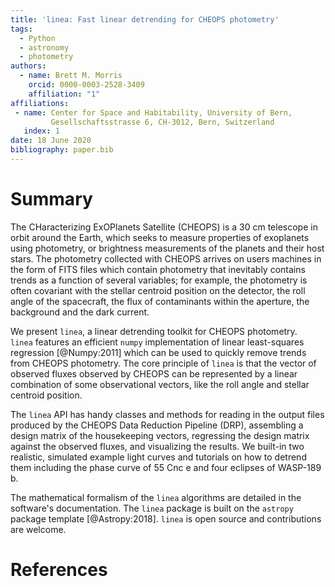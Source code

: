 ```yaml
---
title: 'linea: Fast linear detrending for CHEOPS photometry'
tags:
  - Python
  - astronomy
  - photometry
authors:
  - name: Brett M. Morris
    orcid: 0000-0003-2528-3409
    affiliation: "1"
affiliations:
 - name: Center for Space and Habitability, University of Bern, 
         Gesellschaftsstrasse 6, CH-3012, Bern, Switzerland
   index: 1
date: 18 June 2020
bibliography: paper.bib
---
```


# Summary

The CHaracterizing ExOPlanets Satellite (CHEOPS) is a 30 cm telescope in orbit 
around the Earth, which seeks to measure properties of exoplanets using 
photometry, or brightness measurements of the planets and their host stars. The
photometry collected with CHEOPS arrives on users machines in the form of FITS 
files which contain photometry that inevitably contains trends as a function of 
several variables; for example, the photometry is often covariant with the 
stellar centroid position on the detector, the roll angle of the spacecraft, 
the flux of contaminants within the aperture, the background and the 
dark current.

We present ``linea``, a linear detrending toolkit for CHEOPS photometry.  
``linea`` features an efficient ``numpy`` implementation of linear least-squares 
regression [@Numpy:2011] which can be used to quickly remove trends from CHEOPS
photometry. The core principle of ``linea`` is that the vector of observed 
fluxes observed by CHEOPS can be represented by a linear combination of some 
observational vectors, like the roll angle and stellar centroid position. 

The ``linea`` API has handy classes and methods for reading in the output files 
produced by the CHEOPS Data Reduction Pipeline (DRP), assembling a design matrix
of the housekeeping vectors, regressing the design matrix against the observed
fluxes, and visualizing the results. We built-in two realistic, simulated 
example light curves and tutorials on how to detrend them including the phase 
curve of 55 Cnc e and four eclipses of WASP-189 b.

The mathematical formalism of the ``linea`` algorithms are detailed in the 
software's documentation. The ``linea`` package is built on the ``astropy`` 
package template [@Astropy:2018]. ``linea`` is open source and contributions are
welcome.

# References

